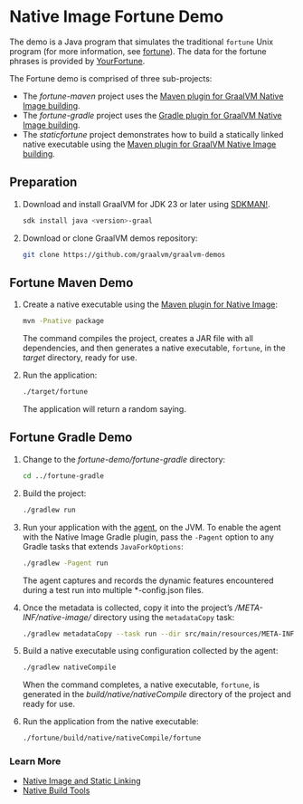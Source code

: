 # Native Image Fortune Demo

The demo is a Java program that simulates the traditional `fortune` Unix program (for more information, see [fortune](https://en.wikipedia.org/wiki/Fortune_(Unix))). The data for the fortune phrases is provided by [YourFortune](https://github.com/your-fortune).

The Fortune demo is comprised of three sub-projects: 
- The _fortune-maven_ project uses the [Maven plugin for GraalVM Native Image building](https://graalvm.github.io/native-build-tools/latest/maven-plugin.html).
- The _fortune-gradle_ project uses the [Gradle plugin for GraalVM Native Image building](https://graalvm.github.io/native-build-tools/latest/gradle-plugin.html).
- The _staticfortune_ project demonstrates how to build a statically linked native executable using the [Maven plugin for GraalVM Native Image building](https://graalvm.github.io/native-build-tools/latest/maven-plugin.html).

## Preparation

1. Download and install GraalVM for JDK 23 or later using [SDKMAN!](https://sdkman.io/).
    ```bash
    sdk install java <version>-graal
    ```
    
2. Download or clone GraalVM demos repository:
    ```bash
    git clone https://github.com/graalvm/graalvm-demos
    ```
   
## Fortune Maven Demo

1. Create a native executable using the [Maven plugin for Native Image](https://graalvm.github.io/native-build-tools/latest/maven-plugin.html):
    ```bash
    mvn -Pnative package
    ```
    The command compiles the project, creates a JAR file with all dependencies, and then generates a native executable, `fortune`, in the _target_ directory, ready for use.

2. Run the application:
    ```bash
    ./target/fortune
    ```
    The application will return a random saying.

## Fortune Gradle Demo

1. Change to the _fortune-demo/fortune-gradle_ directory:
    ```bash
    cd ../fortune-gradle
    ```

2. Build the project:
    ```bash
    ./gradlew run
    ```

3. Run your application with the [agent](https://graalvm.github.io/native-build-tools/latest/gradle-plugin.html#agent-support), on the JVM. To enable the agent with the Native Image Gradle plugin, pass the `-Pagent` option to any Gradle tasks that extends `JavaForkOptions`:
    ```bash
    ./gradlew -Pagent run
    ```
    The agent captures and records the dynamic features encountered during a test run into multiple *-config.json files.

4. Once the metadata is collected, copy it into the project’s _/META-INF/native-image/_ directory using the `metadataCopy` task:
    ```bash
    ./gradlew metadataCopy --task run --dir src/main/resources/META-INF/native-image
    ```

5. Build a native executable using configuration collected by the agent:
    ```bash
    ./gradlew nativeCompile
    ```

    When the command completes, a native executable, `fortune`, is generated in the _build/native/nativeCompile_ directory of the project and ready for use.
6. Run the application from the native executable:
    ```bash
    ./fortune/build/native/nativeCompile/fortune
    ```

### Learn More

- [Native Image and Static Linking](https://www.graalvm.org/latest/reference-manual/native-image/guides/build-static-executables/)
- [Native Build Tools](https://graalvm.github.io/native-build-tools/latest/index.html)